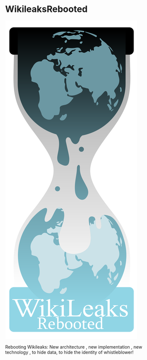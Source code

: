 # WikileaksRebooted

![wikileaks_rebooted](https://raw.githubusercontent.com/TadavomnisT/Wikileaks_Rebooted/main/Documentation/Images/wikileaks_rebooted.png)

Rebooting Wikileaks: New architecture , new implementation , new technology , to hide data, to hide the identity of whistleblower!
